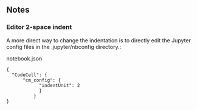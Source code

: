 



## Notes

### Editor 2-space indent

A more direct way to change the indentation is to directly edit the Jupyter config files in the .jupyter/nbconfig directory.:

notebook.json

```
{
  "CodeCell": {
      "cm_config": {
            "indentUnit": 2
	        }
		  }
}
```